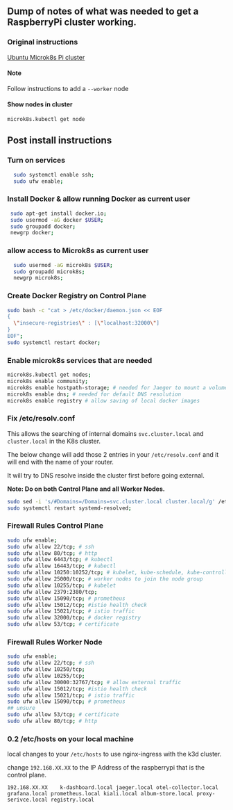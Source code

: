 
## Dump of notes of what was needed to get a RaspberryPi cluster working. 

### Original instructions
[Ubuntu Microk8s Pi cluster](https://ubuntu.com/tutorials/how-to-kubernetes-cluster-on-raspberry-pi#1-overview)

#### Note
Follow instructions to add a `--worker` node

#### Show nodes in cluster
`microk8s.kubectl get node`

## Post install instructions

### Turn on services

```bash
  sudo systemctl enable ssh;
  sudo ufw enable;
 ```

### Install Docker & allow running Docker as current user
 ```bash
  sudo apt-get install docker.io;
  sudo usermod -aG docker $USER;
  sudo groupadd docker;
  newgrp docker;
```

### allow access to Microk8s as current user
```bash
  sudo usermod -aG microk8s $USER;
  sudo groupadd microk8s;
  newgrp microk8s;
```

### Create Docker Registry on Control Plane 

```bash
sudo bash -c "cat > /etc/docker/daemon.json << EOF 
{
  \"insecure-registries\" : [\"localhost:32000\"]
}
EOF";
sudo systemctl restart docker;
```

### Enable microk8s services that are needed

```bash
microk8s.kubectl get nodes;
microk8s enable community;
microk8s enable hostpath-storage; # needed for Jaeger to mount a volume
microk8s enable dns; # needed for default DNS resolution
microk8s enable registry # allow saving of local docker images 

 ```

### Fix /etc/resolv.conf 

This allows the searching of internal domains `svc.cluster.local` and `cluster.local` in the K8s cluster.

The below change will add those 2 entries in your `/etc/resolv.conf` and it will end with the name of your router.

It will try to DNS resolve inside the cluster first before going external.  

**Note: Do on both Control Plane and all Worker Nodes.**

```bash
sudo sed -i 's/#Domains=/Domains=svc.cluster.local cluster.local/g' /etc/systemd/resolved.conf;
sudo systemctl restart systemd-resolved;
```

### Firewall Rules Control Plane

```bash
sudo ufw enable;
sudo ufw allow 22/tcp; # ssh
sudo ufw allow 80/tcp; # http
sudo ufw allow 6443/tcp; # kubectl
sudo ufw allow 16443/tcp; # kubectl
sudo ufw allow 10250:10252/tcp; # kubelet, kube-schedule, kube-controller 
sudo ufw allow 25000/tcp; # worker nodes to join the node group
sudo ufw allow 10255/tcp; # kubelet
sudo ufw allow 2379:2380/tcp; 
sudo ufw allow 15090/tcp; # prometheus
sudo ufw allow 15012/tcp; #istio health check
sudo ufw allow 15021/tcp; # istio traffic
sudo ufw allow 32000/tcp; # docker registry
sudo ufw allow 53/tcp; # certificate
```

### Firewall Rules Worker Node

```bash
sudo ufw enable;
sudo ufw allow 22/tcp; # ssh
sudo ufw allow 10250/tcp;
sudo ufw allow 10255/tcp;
sudo ufw allow 30000:32767/tcp; # allow external traffic
sudo ufw allow 15012/tcp; #istio health check
sudo ufw allow 15021/tcp; # istio traffic
sudo ufw allow 15090/tcp; # prometheus
## unsure
sudo ufw allow 53/tcp; # certificate
sudo ufw allow 80/tcp; # http
```


### 0.2 /etc/hosts on your local machine

local changes to your `/etc/hosts` to use nginx-ingress with the k3d cluster.

change `192.168.XX.XX` to the IP Address of the raspberrypi that is the control plane.

```192.168.XX.XX	k-dashboard.local jaeger.local otel-collector.local grafana.local prometheus.local kiali.local album-store.local proxy-serivce.local registry.local```

